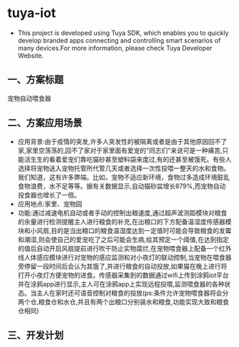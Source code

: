 # tuya-iot
* This project is developed using Tuya SDK, which enables you to quickly develop branded apps connecting and controlling smart scenarios of many devices.For more information, please check Tuya Developer Website.
## 一、方案标题
宠物自动喂食器
## 二、方案应用场景
* 应用背景:由于疫情的突发,许多人突发性的被隔离或者是由于其他原因回不了家,家里空荡荡的,回不了家对于家里面有爱宠的"同志们"来说可是一种痛苦,只能活生生的看着爱宠们靠吃猫砂甚至塑料袋来度过,有的还甚至被饿死。有些人选择将宠物送入宠物托管所代管几天或者选择一次性投喂一整天的水和食物。我们知道，这有许多弊端。比如，宠物不适应新环境，食物过多造成环境脏乱食物浪费，水不足等等。据有关数据显示,自动猫砂盆增长879%,而宠物自动投食器也增长了一倍。
* 应用地点:家里、宠物园
* 功能:通过减速电机自动或者手动的控制出粮速度,通过超声波测距模块对粮食的余量进行检测提醒主人进行粮食的补充,在出粮口的下方配备温湿度传感器模块和小风扇,目的是当出粮口的粮食温湿度达到一定值时可能会导致粮食的发霉和潮湿,则会使自己的爱宠吃了之后可能会生病,给其预定一个阈值,在达到指定的值后自动开启风扇提前进行吹干防止实物腐烂,在宠物喂食器上配备一个红外线人体感应模块进行对宠物的感应监测和对小夜灯的联动控制,当宠物在喂食器旁停留一段时间后会认为其饿了,并进行粮食的自动投放,如果猫在晚上进行将打开小夜灯方便宠物的进食。传感器采集到的数据通过wifi上传到涂鸦iot平台并在涂鸦app进行显示,主人可在涂鸦app上实现远程投喂,监测喂食器的各种状态。当主人在家时还可语音控制对粮食的投放(ps:条件允许宠物喂食器将会分两个仓,粮食仓和水仓,并且有两个出粮口分别装水和粮食,功能实现大致和粮食仓相同)

## 三、开发计划
